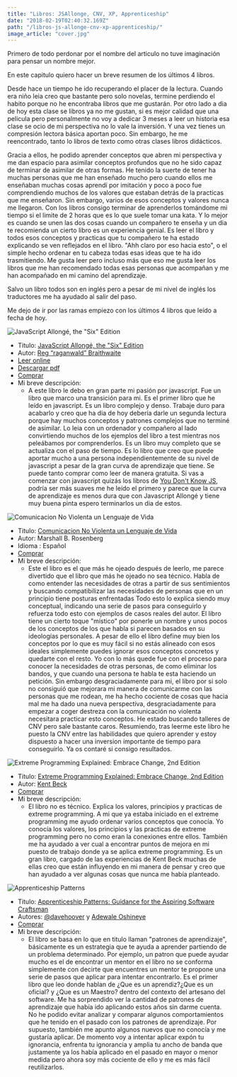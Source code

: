 ```yaml
---
title: "Libros: JSAllonge, CNV, XP, Apprenticeship"
date: "2018-02-19T02:40:32.169Z"
path: "/libros-js-allonge-cnv-xp-apprenticeship/"
image_article: "cover.jpg"
---
```


Primero de todo perdonar por el nombre del articulo no tuve 
imaginación para pensar un nombre mejor.

En este capitulo quiero hacer un breve resumen de los últimos 4 libros.

Desde hace un tiempo he ido recuperando el placer de la lectura. Cuando era niño
leia creo que bastante pero solo novelas, termine perdiendo el habito porque
no he encontraba libros que me gustarán. Por otro lado a dia de hoy esta 
clase se libros ya no me gustan, si es mejor calidad que una pelicula pero personalmente no voy a dedicar
3 meses a leer un historia esa clase se ocio de mi perspectiva no lo vale la inversión. Y una vez tienes
un compresión lectora básica aportan poco. Sin embargo, he me reencontrado, tanto lo libros de 
texto como otras clases libros didácticos.

Gracia a ellos, he podido aprender conceptos que abren mi perspectiva y me dan espacio
para asimilar conceptos profundos que no he sido capaz de terminar de asimilar de otras formas.
He tenido la suerte de tener ha muchas personas que me han enseñado mucho pero 
cuando ellos me enseñaban muchas cosas aprendí por imitación y poco a poco fue comprendiendo
muchos de los valores que estaban detrás de la practicas que me enseñaron. Sin embargo,
varios de esos conceptos y valores nunca me llegaron. Con los libros consigo terminar de aprenderlos
tomándome mi tiempo si el limite de 2 horas que es lo que suele tomar una kata.
Y lo mejor es cuando se unen las dos cosas cuando un compañero te enseña
y un dia te recomienda un cierto libro es un experiencia genial. Es leer el libro y todos
esos conceptos y practicas que tu compañero te ha estado explicando se ven reflejados en el
libro. "Ahh claro por eso hacia esto", o el simple hecho ordenar en tu cabeza todas esas ideas que te 
ha ido trasmitiendo. Me gusta leer pero incluso más que eso me gusta leer los libros que me han
recomendado todas esas personas que acompañan y me han acompañado en mi camino del aprendizaje.

Salvo un libro todos son en inglés pero a pesar de mi nivel de inglés los traductores me ha ayudado al salir del paso.

Me dejo de ir por las ramas empiezo con los últimos 4 libros que leído a fecha de hoy.

![JavaScript Allongé, the "Six" Edition](allonge.jpg)

- Titulo: [JavaScript Allongé, the "Six" Edition](https://leanpub.com/javascriptallongesix)
-  Autor: [Reg “raganwald” Braithwaite](https://twitter.com/raganwald)
- [Leer online](https://leanpub.com/javascriptallongesix/read)
- [Descargar pdf](http://samples.leanpub.com/javascriptallongesix-sample.pdf)
- [Comprar](https://leanpub.com/javascriptallongesix)
- Mi breve descripción:
    - A este libro le debo en gran parte mi pasión por javascript. Fue un libro que marco una transición para mi. Es el primer libro que he leído en javascript.
    Es un libro complejo y denso. Trabaje duro para acabarlo y creo que ha dia de hoy debería
    darle un segunda lectura porque  hay muchos conceptos y patrones complejos que no terminé de asimilar.
    Lo leia con un ordenador y compañero al lado convirtiendo muchos de los ejemplos del 
    libro a test mientras nos peleábamos por comprenderlos.
    Es un libro muy completo que se actualiza con el paso de tiempo. Es lo libro que creo que puede aportar mucho a una persona independientemente de su nivel de javascript a pesar de la gran curva de aprendizaje que tiene.
    Se puede tanto comprar como leer de manera gratuita.
    Si vas a comenzar con javascript quizás los libros de [You Don't Know JS](https://github.com/getify/You-Dont-Know-JS), 
    podría ser más suaves me he leído el primero y parece que la curva de aprendizaje es menos dura que con Javascript Allongé 
    y tiene muy buena pinta espero terminarlos un dia de estos. 

![Comunicacion No Violenta un Lenguaje de Vida](comunicacion-no-violenta.jpg)
- Titulo: [Comunicacion No Violenta un Lenguaje de Vida](https://www.amazon.es/Comunicaci%C3%B3n-no-violenta-lenguaje-vida/dp/987218349X)
- Autor: Marshall B. Rosenberg
- Idioma : Español
- [Comprar](https://www.amazon.es/Comunicaci%C3%B3n-no-violenta-lenguaje-vida/dp/987218349X)
- Mi breve descripción:
    - Este el libro es el que más he ojeado después de leerlo, me parece divertido que el libro que
    más he ojeado no sea técnico.
    Habla de como entender las necesidades de otras a partir de sus sentimientos y buscando
    compatibilizar las necesidades de personas que en un principio tiene posturas enfrentadas
    Todo esto lo explica siendo muy conceptual, indicando una serie de pasos para conseguirlo y refuerza todo esto
    con ejemplos de casos reales del autor. El libro tiene un cierto toque "místico" por ponerle un nombre y unos pocos de los conceptos de los que habla
     si parecen basados en su ideologías personales.
    A pesar de ello el libro define muy bien los conceptos por lo que es muy fácil si no estás alineado con esos ideales simplemente
    puedes ignorar esos conceptos concretos y quedarte con el resto. 
    Yo con lo más quede fue con el proceso para conocer la necesidades de otras personas, de como eliminar los bandos, 
    y que cuando una persona te habla te esta haciendo un petición.
    Sin embargo desgraciadamente para mi, el libro por si solo no consiguió que mejorara mi manera de comunicarme con las personas que me rodean,
    me ha hecho cociente de cosas que hacia mal me ha dado una nueva perspectiva,
    desgraciadamente para empezar a coger destreza con la comunicación no violenta necesitara practicar esto conceptos.
    He estado buscando talleres de CNV pero sale bastante caros. 
    Resumiendo, tras leerme este libro he puesto la CNV entre las habilidades que quiero aprender y estoy dispuesto a hacer una inversion importante 
    de tiempo para conseguirlo. Ya os contaré si consigo resultados.


![Extreme Programming Explained: Embrace Change, 2nd Edition](extreme-programming-explained-second-edition.jpg)
- Titulo: [Extreme Programming Explained: Embrace Change, 2nd Edition](https://www.amazon.com/Extreme-Programming-Explained-Embrace-Change/dp/0321278658)
-  Autor: [Kent Beck](https://twitter.com/kentbeck?lang=es)
- [Comprar](https://www.amazon.com/Extreme-Programming-Explained-Embrace-Change/dp/0321278658)
- Mi breve descripción:
    - El libro no es técnico. Explica los valores, principios y practicas de extreme programming. A mi que ya estaba iniciado en el extreme programming 
    me ayudo ordenar varios conceptos que conocía. Yo conocía los valores, los principios y las practicas de extreme programming pero no como eran 
    la conexiones entre ellos. También me ha ayudado a ver cual a encontrar puntos de mejora en mi puesto de trabajo donde
    ya se aplica extreme programming. Es un gran libro, cargado de las experiencias de Kent Beck muchas de ellas creo que están influyendo en mi 
     manera de pensar y creo que han ayudado a ver algunas cosas que nunca me había planteado.


![Apprenticeship Patterns](apprenticeship-pattern.jpg)
- Titulo: [Apprenticeship Patterns: Guidance for the Aspiring Software Craftsman](https://www.amazon.com/Apprenticeship-Patterns-Guidance-Aspiring-Craftsman/dp/0596518382)
- Autores: [@davehoover](https://twitter.com/davehoover) y [Adewale Oshineye](https://twitter.com/ade_oshineye)
- [Comprar](https://www.amazon.com/Apprenticeship-Patterns-Guidance-Aspiring-Craftsman/dp/0596518382)
- Mi breve descripción:
   - El libro se basa en lo que en titulo llaman "patrones de aprendizaje", básicamente es un estrategia que
    te ayuda a aprender partiendo de un problema determinado.
    Por ejemplo, un patron que puede ayudar mucho es el de encontrar un mentor
    en el libro no se conforma simplemente con decirte que encuentres un mentor te propone una serie de pasos que aplicar
    para intentar encontrarlo.
    Es el primer libro que leo donde hablan de ¿Que es un aprendiz?¿Que es un oficial? y ¿Que es un Maestro?
    dentro del contexto del artesano del software. 
    Me ha sorprendido ver la cantidad de patrones de aprendizaje que había ido aplicando estos años sin darme cuenta. 
    No he podido evitar analizar y comparar algunos comportamientos que he tenido en el pasado con los patrones de aprendizaje.
    Por supuesto, también me apunto algunos nuevos que no conocía y me gustaría aplicar.
    De momento voy a intentar aplicar expón tu ignorancia, enfrenta tu ignorancia y amplia tu ancho de banda que justamente
    ya los había aplicado en el pasado en mayor o menor medida pero ahora soy más cociente de ello y me es más fácil reutilizarlos.     
